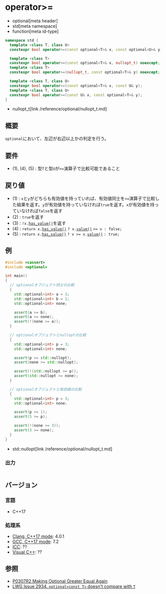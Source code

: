 # operator>=
* optional[meta header]
* std[meta namespace]
* function[meta id-type]

```cpp
namespace std {
  template <class T, class U>
  constexpr bool operator>=(const optional<T>& x, const optional<U>& y); // (1)

  template <class T>
  constexpr bool operator>=(const optional<T>& x, nullopt_t) noexcept;   // (2)
  template <class T>
  constexpr bool operator>=(nullopt_t, const optional<T>& y) noexcept;   // (3)

  template <class T, class U>
  constexpr bool operator>=(const optional<T>& x, const U& y);           // (4)
  template <class T, class U>
  constexpr bool operator>=(const U& x, const optional<T>& y);           // (5)
}
```
* nullopt_t[link /reference/optional/nullopt_t.md]

## 概要
`optional`において、左辺が右辺以上かの判定を行う。


## 要件
- (1), (4), (5) : 型`T`と型`U`が`>=`演算子で比較可能であること


## 戻り値
- (1) : `x`と`y`がどちらも有効値を持っていれば、有効値同士を`>=`演算子で比較した結果を返す。`y`が有効値を持っていなければ`true`を返す。`x`が有効値を持っていなければ`false`を返す
- (2) : `true`を返す
- (3) : `!x.`[`has_value()`](has_value.md)を返す
- (4) : `return x.`[`has_value()`](has_value.md) `? x.`[`value()`](value.md) `>= v : false;`
- (5) : `return x.`[`has_value()`](has_value.md) `? v >= x.`[`value()`](value.md) `: true;`


## 例
```cpp example
#include <cassert>
#include <optional>

int main()
{
  // optionalオブジェクト同士の比較
  {
    std::optional<int> a = 3;
    std::optional<int> b = 1;
    std::optional<int> none;

    assert(a >= b);
    assert(a >= none);
    assert(!(none >= a));
  }

  // optionalオブジェクトとnulloptの比較
  {
    std::optional<int> p = 3;
    std::optional<int> none;

    assert(p >= std::nullopt);
    assert(none >= std::nullopt);

    assert(!(std::nullopt >= p));
    assert(std::nullopt >= none);
  }

  // optionalオブジェクトと有効値の比較
  {
    std::optional<int> p = 3;
    std::optional<int> none;

    assert(p >= 1);
    assert(5 >= p);

    assert(!(none >= 3));
    assert(3 >= none);
  }
}
```
* std::nullopt[link /reference/optional/nullopt_t.md]

### 出力
```
```

## バージョン
### 言語
- C++17

### 処理系
- [Clang, C++17 mode](/implementation.md#clang): 4.0.1
- [GCC, C++17 mode](/implementation.md#gcc): 7.2
- [ICC](/implementation.md#icc): ??
- [Visual C++](/implementation.md#visual_cpp): ??


## 参照
- [P0307R2 Making Optional Greater Equal Again](http://www.open-std.org/jtc1/sc22/wg21/docs/papers/2016/p0307r2.pdf)
- [LWG Issue 2934. `optional<const T>` doesn't compare with `T`](https://wg21.cmeerw.net/lwg/issue2934)
